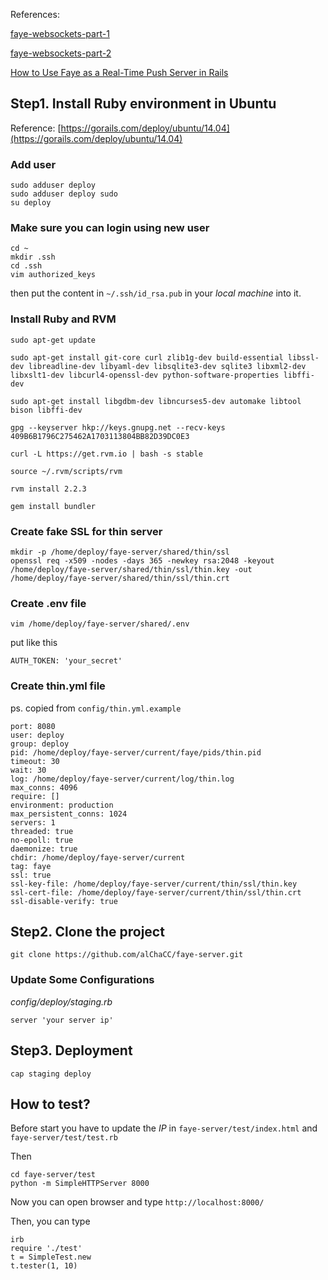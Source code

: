 References:

[faye-websockets-part-1](https://www.driftingruby.com/episodes/faye-websockets-part-1)

[faye-websockets-part-2](https://www.driftingruby.com/episodes/faye-websockets-part-2)

[How to Use Faye as a Real-Time Push Server in Rails](http://code.tutsplus.com/tutorials/how-to-use-faye-as-a-real-time-push-server-in-rails--net-22600)

## Step1. Install Ruby environment in Ubuntu

Reference: [https://gorails.com/deploy/ubuntu/14.04](https://gorails.com/deploy/ubuntu/14.04)

### Add user
```
sudo adduser deploy
sudo adduser deploy sudo
su deploy
```
### Make sure you can login using new user

```
cd ~
mkdir .ssh
cd .ssh
vim authorized_keys
```
then put the content in `~/.ssh/id_rsa.pub` in your *local machine* into it.

### Install Ruby and RVM

```
sudo apt-get update

sudo apt-get install git-core curl zlib1g-dev build-essential libssl-dev libreadline-dev libyaml-dev libsqlite3-dev sqlite3 libxml2-dev libxslt1-dev libcurl4-openssl-dev python-software-properties libffi-dev

sudo apt-get install libgdbm-dev libncurses5-dev automake libtool bison libffi-dev

gpg --keyserver hkp://keys.gnupg.net --recv-keys 409B6B1796C275462A1703113804BB82D39DC0E3

curl -L https://get.rvm.io | bash -s stable

source ~/.rvm/scripts/rvm

rvm install 2.2.3

gem install bundler
```

### Create fake SSL for thin server

```
mkdir -p /home/deploy/faye-server/shared/thin/ssl
openssl req -x509 -nodes -days 365 -newkey rsa:2048 -keyout /home/deploy/faye-server/shared/thin/ssl/thin.key -out /home/deploy/faye-server/shared/thin/ssl/thin.crt
```

### Create .env file
`vim /home/deploy/faye-server/shared/.env`

put like this

```
AUTH_TOKEN: 'your_secret'
```

### Create thin.yml file
ps. copied from `config/thin.yml.example`

```
port: 8080
user: deploy
group: deploy
pid: /home/deploy/faye-server/current/faye/pids/thin.pid
timeout: 30
wait: 30
log: /home/deploy/faye-server/current/log/thin.log
max_conns: 4096
require: []
environment: production
max_persistent_conns: 1024
servers: 1
threaded: true
no-epoll: true
daemonize: true
chdir: /home/deploy/faye-server/current
tag: faye
ssl: true
ssl-key-file: /home/deploy/faye-server/current/thin/ssl/thin.key
ssl-cert-file: /home/deploy/faye-server/current/thin/ssl/thin.crt
ssl-disable-verify: true

```

## Step2. Clone the project

```
git clone https://github.com/alChaCC/faye-server.git
```

### Update Some Configurations

*config/deploy/staging.rb*

```
server 'your server ip'
```

## Step3. Deployment

```
cap staging deploy
```

## How to test?

Before start you have to update the *IP* in `faye-server/test/index.html` and `faye-server/test/test.rb`

Then

```
cd faye-server/test
python -m SimpleHTTPServer 8000
```

Now you can open browser and type `http://localhost:8000/`

Then, you can type

```
irb
require './test'
t = SimpleTest.new
t.tester(1, 10)
```
